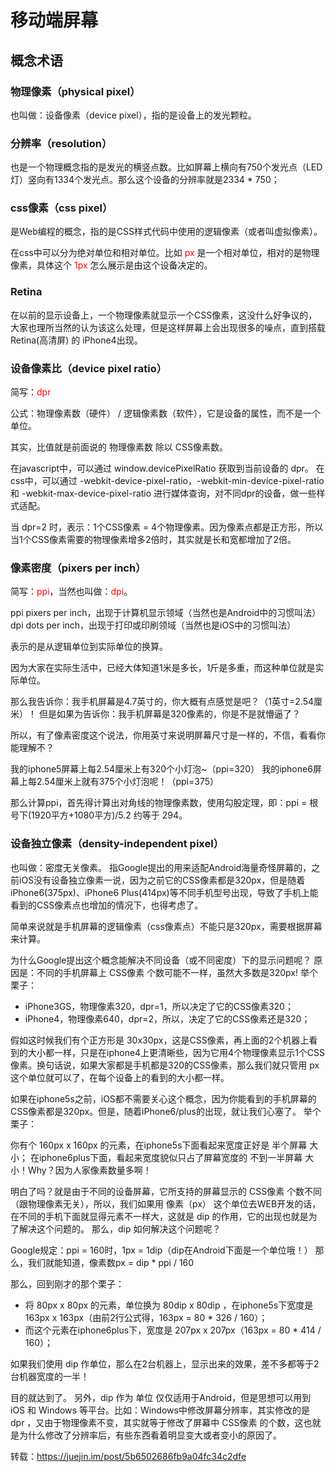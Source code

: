 # 移动端屏幕

## 概念术语


### 物理像素（physical pixel）


也叫做：设备像素（device pixel），指的是设备上的发光颗粒。



### 分辨率（resolution）
也是一个物理概念指的是发光的横竖点数。比如屏幕上横向有750个发光点（LED灯）竖向有1334个发光点。那么这个设备的分辨率就是2334 * 750；



### css像素（css pixel）
是Web编程的概念，指的是CSS样式代码中使用的逻辑像素（或者叫虚拟像素）。

在css中可以分为绝对单位和相对单位。比如<font color="red"> px </font>是一个相对单位，相对的是物理像素，具体这个 <font color="red"> 1px </font> 怎么展示是由这个设备决定的。


### Retina

在以前的显示设备上，一个物理像素就显示一个CSS像素，这没什么好争议的，大家也理所当然的认为该这么处理，但是这样屏幕上会出现很多的噪点，直到搭载 Retina(高清屏) 的 iPhone4出现。


### 设备像素比（device pixel ratio）

简写：<font color="red">dpr</font>

公式：物理像素数（硬件） / 逻辑像素数（软件），它是设备的属性，而不是一个单位。

其实，比值就是前面说的 物理像素数 除以 CSS像素数。

在javascript中，可以通过 window.devicePixelRatio 获取到当前设备的 dpr。
在css中，可以通过 -webkit-device-pixel-ratio，-webkit-min-device-pixel-ratio 和 -webkit-max-device-pixel-ratio 进行媒体查询，对不同dpr的设备，做一些样式适配。

当 dpr=2 时，表示：1个CSS像素 = 4个物理像素。因为像素点都是正方形，所以当1个CSS像素需要的物理像素增多2倍时，其实就是长和宽都增加了2倍。

### 像素密度（pixers per inch）

简写：<font color="red">ppi</font>，当然也叫做：<font color="red">dpi</font>。

ppi pixers per inch，出现于计算机显示领域（当然也是Android中的习惯叫法）
dpi dots per inch，出现于打印或印刷领域（当然也是iOS中的习惯叫法）

表示的是从逻辑单位到实际单位的换算。

因为大家在实际生活中，已经大体知道1米是多长，1斤是多重，而这种单位就是实际单位。

那么我告诉你：我手机屏幕是4.7英寸的，你大概有点感觉是吧？（1英寸=2.54厘米）！
但是如果为告诉你：我手机屏幕是320像素的，你是不是就懵逼了？

所以，有了像素密度这个说法，你用英寸来说明屏幕尺寸是一样的，不信，看看你能理解不？

我的iphone5屏幕上每2.54厘米上有320个小灯泡~（ppi=320）
我的iphone6屏幕上每2.54厘米上就有375个小灯泡呢！（ppi=375）

那么计算ppi，首先得计算出对角线的物理像素数，使用勾股定理，即：ppi = 根号下(1920平方+1080平方)/5.2 约等于 294。


### 设备独立像素（density-independent pixel）

也叫做：密度无关像素。
指Google提出的用来适配Android海量奇怪屏幕的，之前iOS没有设备独立像素一说，因为之前它的CSS像素都是320px，但是随着iPhone6(375px)、iPhone6 Plus(414px)等不同手机型号出现，导致了手机上能看到的CSS像素点也增加的情况下，也得考虑了。

简单来说就是手机屏幕的逻辑像素（css像素点）不能只是320px，需要根据屏幕来计算。

为什么Google提出这个概念能解决不同设备（或不同密度）下的显示问题呢？
原因是：不同的手机屏幕上 CSS像素 个数可能不一样，虽然大多数是320px!
举个栗子：

- iPhone3GS，物理像素320，dpr=1，所以决定了它的CSS像素320；
- iPhone4，物理像素640，dpr=2，所以，决定了它的CSS像素还是320；

假如这时候我们有个正方形是 30x30px，这是CSS像素，再上面的2个机器上看到的大小都一样，只是在iphone4上更清晰些，因为它用4个物理像素显示1个CSS像素。换句话说，如果大家都是手机都是320的CSS像素，那么我们就只管用 px 这个单位就可以了，在每个设备上的看到的大小都一样。

如果在iphone5s之前，iOS都不需要关心这个概念，因为你能看到的手机屏幕的CSS像素都是320px。但是，随着iPhone6/plus的出现，就让我们心塞了。
举个栗子：

你有个 160px x 160px 的元素，在iphone5s下面看起来宽度正好是 半个屏幕 大小；
在iphone6plus下面，看起来宽度貌似只占了屏幕宽度的 不到一半屏幕 大小！Why？因为人家像素数量多啊！

明白了吗？就是由于不同的设备屏幕，它所支持的屏幕显示的 CSS像素 个数不同（跟物理像素无关），所以，我们如果用 像素（px） 这个单位去WEB开发的话，在不同的手机下面就显得元素不一样大，这就是 dip 的作用，它的出现也就是为了解决这个问题的。
那么，dip 如何解决这个问题呢？


Google规定：ppi = 160时，1px = 1dip（dip在Android下面是一个单位哦！） 那么，我们就能知道，像素数px = dip * ppi / 160

那么，回到刚才的那个栗子：

- 将 80px x 80px 的元素，单位换为 80dip x 80dip ，在iphone5s下宽度是 163px x 163px（由前2行公式得，163px = 80 * 326 / 160）；
- 而这个元素在iphone6plus下，宽度是 207px x 207px（163px = 80 * 414 / 160）；

如果我们使用 dip 作单位，那么在2台机器上，显示出来的效果，差不多都等于2台机器宽度的一半！

目的就达到了。
另外，dip 作为 单位 仅仅适用于Android，但是思想可以用到 iOS 和 Windows 等平台。比如：Windows中修改屏幕分辨率，其实修改的是 dpr ，又由于物理像素不变，其实就等于修改了屏幕中 CSS像素 的个数，这也就是为什么修改了分辨率后，有些东西看着明显变大或者变小的原因了。




转载：https://juejin.im/post/5b6502686fb9a04fc34c2dfe